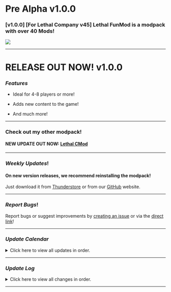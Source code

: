 # Pre Alpha v1.0.0
### [v1.0.0] [For Lethal Company v45] Lethal FunMod is a modpack with over 40 Mods!

<img src="https://cdn.discordapp.com/attachments/1188859656437760111/1188863155930140886/image.png?ex=659c1218&is=65899d18&hm=aabdbc36b49ba4be4024aaddde407668f73501ab62f7de9e4f401371dc8566d9&">

---

# RELEASE OUT NOW! v1.0.0

### *Features*

- Ideal for 4-8 players or more!

- Adds new content to the game!

- And much more!

---

### Check out my other modpack!

#### NEW UPDATE OUT NOW: <a href="https://thunderstore.io/c/lethal-company/p/Lethal_CMod/Lethal_CMod/" target="_blank">Lethal CMod</a>

---
### *Weekly Updates*!
#### On new version releases, we recommend reinstalling the modpack!
Just download it from 
<a href="https://thunderstore.io/package/Lethal_CMod/?section=modpacks" target="_blank">Thunderstore</a>
or from our <a href="https://github.com/LethalCMod">GitHub</a> website.

---
### *Report Bugs*!

Report bugs or suggest improvements by <a href="https://github.com/LethalCMod/Lethal-CMod-/issues" target="_blank">creating an issue</a> or via the <a href="https://github.com/LethalCMod/Lethal-CMod-/issues/new" target="_blank">direct link</a>!

---
### *Update Calendar*
<details>

<summary>Click here to view all updates in order.</summary>

- ##### 31.12.2023 [v1.1.0] Patch 1

- ##### 5.1.2024 [v1.2.0] Patch 2

- #### 12.1.2024 [v1.3.0] Early Access Update

- #### More coming soon!
</details>

---
### *Update Log*
<details>
<summary>Click here to view all changes in order.</summary>

### v1.0.0
```
- Release
```

</details>

---
